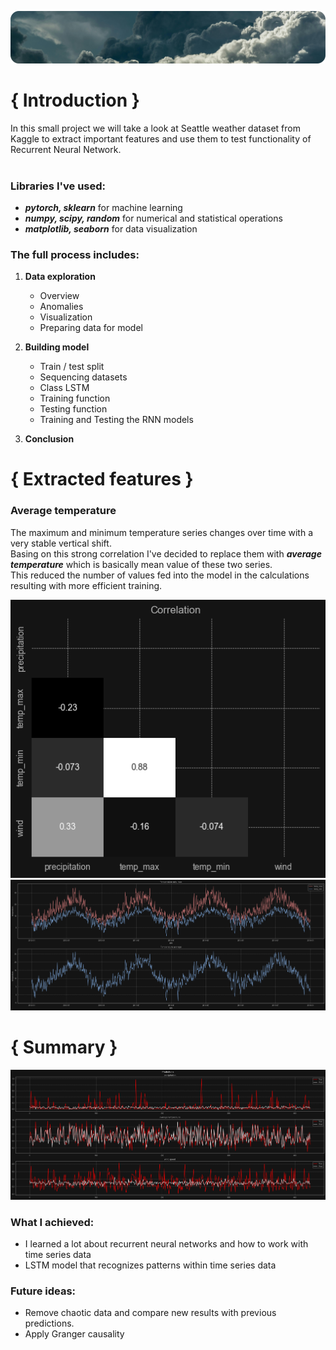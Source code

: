 ![bg](./media/bg.png)

# { Introduction }
In this small project we will take a look at Seattle weather dataset from Kaggle to extract important features and use them to test functionality of Recurrent Neural Network.
<br><br>

### Libraries I've used:
- ***pytorch, sklearn*** for machine learning
- ***numpy, scipy, random*** for numerical and statistical operations
- ***matplotlib, seaborn*** for data visualization

### The full process includes:
1) **Data exploration**
   - Overview
   - Anomalies
   - Visualization
   - Preparing data for model

2) **Building model**
   - Train / test split
   - Sequencing datasets
   - Class LSTM
   - Training function
   - Testing function
   - Training and Testing the RNN models

3) **Conclusion**

# { Extracted features }

### Average temperature
The maximum and minimum temperature series changes over time with a very stable vertical shift. <br>
Basing on this strong correlation I've decided to replace them with _**average temperature**_ which is basically mean value of these two series. <br>
This reduced the number of values fed into the model in the calculations resulting with more efficient training.

![corr](./media/corr.png)
![temp-avg](./media/temp-avg.png)

# { Summary }

![summary](./media/summary.png)

### What I achieved:
- I learned a lot about recurrent neural networks and how to work with time series data
- LSTM model that recognizes patterns within time series data

### Future ideas:
- Remove chaotic data and compare new results with previous predictions.
- Apply Granger causality
